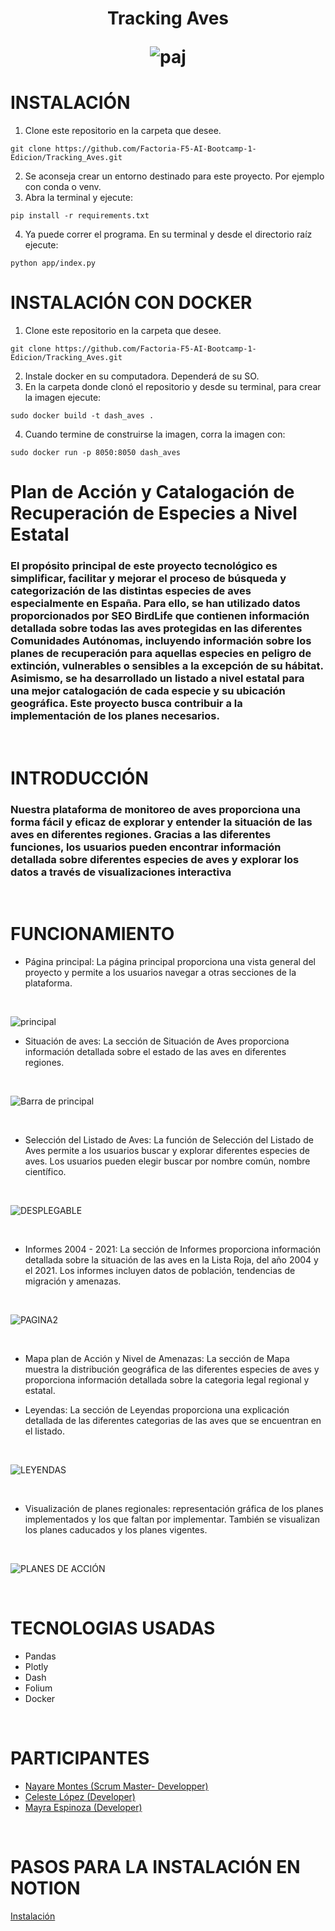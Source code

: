 <h1 align="center">
	<p align="center">Tracking Aves</p>


![paj](/img/pajarito.jpg)

# INSTALACIÓN

1. Clone este repositorio en la carpeta que desee.
```
git clone https://github.com/Factoria-F5-AI-Bootcamp-1-Edicion/Tracking_Aves.git
```
2. Se aconseja crear un entorno destinado para este proyecto. Por ejemplo con conda o venv.
3. Abra la terminal y ejecute:
```
pip install -r requirements.txt
```
4. Ya puede correr el programa. En su terminal y desde el directorio raíz ejecute:
```
python app/index.py
```

# INSTALACIÓN CON DOCKER

1. Clone este repositorio en la carpeta que desee.
```
git clone https://github.com/Factoria-F5-AI-Bootcamp-1-Edicion/Tracking_Aves.git
```
2. Instale docker en su computadora. Dependerá de su SO.
3. En la carpeta donde clonó el repositorio y desde su terminal, para crear la imagen ejecute:
```
sudo docker build -t dash_aves .
```
4. Cuando termine de construirse la imagen, corra la imagen con:
```
sudo docker run -p 8050:8050 dash_aves
```

# Plan de Acción y Catalogación de Recuperación de Especies a Nivel Estatal 

### El propósito principal de este proyecto tecnológico es simplificar, facilitar  y mejorar el proceso de búsqueda y categorización de las distintas especies de aves especialmente en España. Para ello, se han utilizado datos proporcionados por **SEO BirdLife** que contienen información detallada sobre todas las aves protegidas en las diferentes Comunidades Autónomas, incluyendo información sobre los planes de recuperación para aquellas especies en peligro de extinción, vulnerables o sensibles a la excepción de su hábitat. Asimismo, se ha desarrollado un listado a nivel estatal para una mejor catalogación de cada especie y su ubicación geográfica. Este proyecto busca contribuir a la implementación de los planes necesarios. 
<br>


# INTRODUCCIÓN 
### Nuestra plataforma de monitoreo de aves proporciona una forma fácil y eficaz de explorar y entender la situación de las aves en diferentes regiones. Gracias a las diferentes funciones, los usuarios pueden encontrar información detallada sobre diferentes especies de aves y explorar los datos a través de visualizaciones interactiva

<br>

# FUNCIONAMIENTO  

* Página principal: La página principal proporciona una vista general del proyecto y permite a los usuarios navegar a otras secciones de la plataforma.
<br>

![principal](img/portada.jpg)

* Situación de aves: La sección de Situación de Aves proporciona información detallada sobre el estado de las aves en diferentes regiones. 

<br>

![Barra de principal](img/barra_lateral.png)

<br>

* Selección del Listado de Aves: La función de Selección del Listado de Aves permite a los usuarios buscar y explorar diferentes especies de aves. Los usuarios pueden elegir buscar por nombre común, nombre científico.

<br>

![DESPLEGABLE](img/selector_aves.png)

<br>

* Informes 2004 - 2021: La sección de Informes proporciona información detallada sobre la situación de las aves en la Lista Roja, del año 2004 y el 2021. Los informes incluyen datos de población, tendencias de migración y amenazas.

<br>

![PAGINA2](img/pagina_aves.png)

<br>

* Mapa plan de Acción y Nivel de Amenazas: La sección de Mapa muestra la distribución geográfica de las diferentes especies de aves y proporciona información detallada sobre la categoria legal regional y estatal.

* Leyendas: La sección de Leyendas proporciona una explicación detallada de las diferentes categorias de las aves que se encuentran en el listado.

<br>

![LEYENDAS](img/selector_leyendas.png)

<br>

* Visualización de planes regionales: representación gráfica de los planes implementados y los que faltan por implementar. También se visualizan los planes caducados y los planes vigentes.

<br>

![PLANES DE ACCIÓN](img/mapa_planes.png)

<br>

# TECNOLOGIAS USADAS
* Pandas
* Plotly
* Dash
* Folium
* Docker

<br>

# PARTICIPANTES 

* [Nayare Montes (Scrum Master- Developper)](https://www.linkedin.com/in/nayare-montes-gavilan/)
* [Celeste López (Developer)](https://www.linkedin.com/in/celeste17/)
* [Mayra Espinoza (Developer)](https://www.linkedin.com/in/mapiespinoza/)


<br>

# PASOS PARA LA INSTALACIÓN EN NOTION

[Instalación](https://alive-ambert-19d.notion.site/Dashboard-de-aves-en-peligro-de-extinci-n-a5dc40d007db4cfd975a9bd673a3dc0e)










